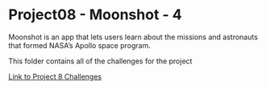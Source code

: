 # Project08 - Moonshot - 4

Moonshot is an app that lets users learn about the missions and astronauts that formed NASA’s Apollo space program.

This folder contains all of the challenges for the project

[Link to Project 8 Challenges](https://www.hackingwithswift.com/books/ios-swiftui/moonshot-wrap-up)


